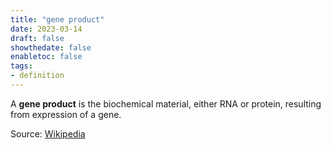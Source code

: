 ```yaml
---
title: "gene product"
date: 2023-03-14
draft: false
showthedate: false
enabletoc: false
tags:
- definition
---
```


A **gene product** is the biochemical material, either RNA or protein, resulting from expression of a gene.

Source: 
[Wikipedia](https://en.wikipedia.org/wiki/Gene_product)